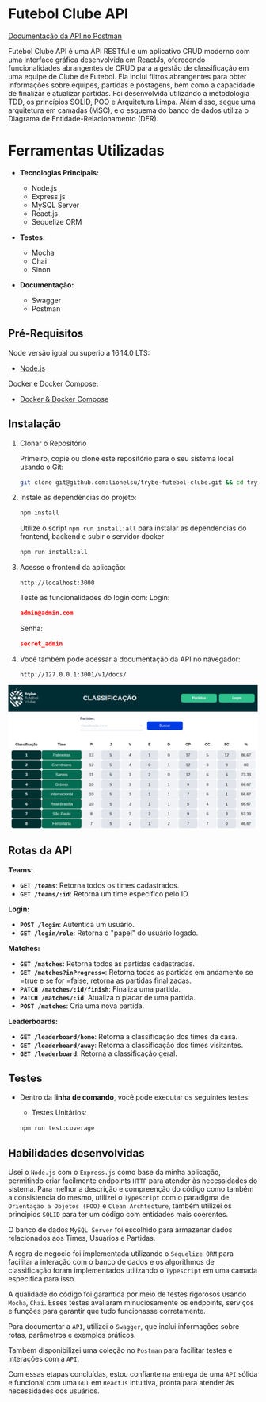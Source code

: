 <!-- Este é um comentário: omitir os tópidos redundantes -->
<!--  **| [Brazil](README.md) | [asdf](README_en.md) |** -->

# Futebol Clube API

[Documentação da API no Postman](https://documenter.getpostman.com/view/30159355/2s9YR85Dtg)

Futebol Clube API é uma API RESTful e um aplicativo CRUD moderno com uma interface gráfica desenvolvida em ReactJs, oferecendo funcionalidades abrangentes de CRUD para a gestão de classificação em uma equipe de Clube de Futebol. Ela inclui filtros abrangentes para obter informações sobre equipes, partidas e postagens, bem como a capacidade de finalizar e atualizar partidas. Foi desenvolvida utilizando a metodologia TDD, os princípios SOLID, POO e Arquitetura Limpa. Além disso, segue uma arquitetura em camadas (MSC), e o esquema do banco de dados utiliza o Diagrama de Entidade-Relacionamento (DER).

# Ferramentas Utilizadas

- **Tecnologias Principais:**
  - Node.js
  - Express.js
  - MySQL Server
  - React.js
  - Sequelize ORM

- **Testes:**
  - Mocha
  - Chai
  - Sinon

- **Documentação:**
  - Swagger
  - Postman

## Pré-Requisitos

Node versão igual ou superio a 16.14.0 LTS:

- [Node.js](https://nodejs.org/en/)

Docker e Docker Compose:

- [Docker & Docker Compose](https://docs.docker.com/compose/)

<!-- ## Features -->
## Instalação

1. Clonar o Repositório

    Primeiro, copie ou clone este repositório para o seu sistema local usando o Git:

    ```bash
    git clone git@github.com:lionelsu/trybe-futebol-clube.git && cd trybe-futebol-clube
    ```

2. Instale as dependências do projeto:

    ```bash
    npm install
    ```

    Utilize o script `npm run install:all` para instalar as dependencias do frontend, backend e subir o servidor docker

    ```bash
    npm run install:all
    ```

3. Acesse o frontend da aplicação:

    ```http
    http://localhost:3000
    ```

    Teste as funcionalidades do login com:
    Login:

      ```json
      admin@admin.com
      ```

    Senha:

      ```json
      secret_admin
      ```

4. Você também pode acessar a documentação da API no navegador:

    ```http
    http://127.0.0.1:3001/v1/docs/
    ```

![partidas](/leaderboards.png)

## Rotas da API

**Teams:**

- **`GET /teams`**: Retorna todos os times cadastrados.
- **`GET /teams/:id`**: Retorna um time específico pelo ID.

**Login:**

- **`POST /login`**: Autentica um usuário.
- **`GET /login/role`**: Retorna o "papel" do usuário logado.

**Matches:**

- **`GET /matches`**: Retorna todos as partidas cadastradas.
- **`GET /matches?inProgress=`**: Retorna todas as partidas em andamento se =true e se for =false, retorna as partidas finalizadas.
- **`PATCH /matches/:id/finish`**: Finaliza uma partida.
- **`PATCH /matches/:id`**: Atualiza o placar de uma partida.
- **`POST /matches`**: Cria uma nova partida.

**Leaderboards:**

- **`GET /leaderboard/home`**: Retorna a classificação dos times da casa.
- **`GET /leaderboard/away`**: Retorna a classificação dos times visitantes.
- **`GET /leaderboard`**: Retorna a classificação geral.

## Testes

- Dentro da **linha de comando**, você pode executar os seguintes testes:

  - Testes Unitários:

  ```bash
  npm run test:coverage
  ```

## Habilidades desenvolvidas

Usei o `Node.js` com o `Express.js` como base da minha aplicação, permitindo criar facilmente endpoints `HTTP` para atender às necessidades do sistema. Para melhor a descrição e compreenção do código como também a consistencia do mesmo, utilizei o `Typescript` com o paradigma de `Orientação a Objetos (POO)` e `Clean Archtecture`, também utilizei os principios `SOLID` para ter um código com entidades mais coerentes.

O banco de dados `MySQL Server` foi escolhido para armazenar dados relacionados aos Times, Usuarios e Partidas.

A regra de negocio foi implementada utilizando o `Sequelize ORM` para facilitar a interação com o banco de dados e os algorithmos de classificação foram implementados utilizando o `Typescript` em uma camada especifica para isso.

A qualidade do código foi garantida por meio de testes rigorosos usando `Mocha`, `Chai`. Esses testes avaliaram minuciosamente os endpoints, serviços e funções para garantir que tudo funcionasse corretamente.

Para documentar a `API`, utilizei o `Swagger`, que inclui informações sobre rotas, parâmetros e exemplos práticos.

Também disponibilizei uma coleção no `Postman` para facilitar testes e interações com a `API`.

Com essas etapas concluídas, estou confiante na entrega de uma `API` sólida e funcional com uma `GUI` em `ReactJs` intuitiva, pronta para atender às necessidades dos usuários.
